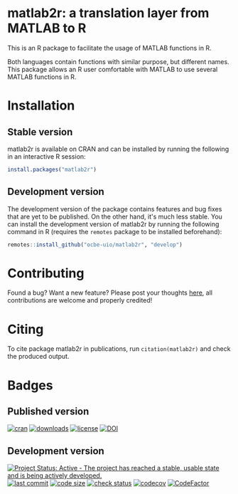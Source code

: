 # matlab2r: a translation layer from MATLAB to R

This is an R package to facilitate the usage of MATLAB functions in R.

Both languages contain functions with similar purpose, but different names.
This package allows an R user comfortable with MATLAB to use several MATLAB
functions in R.

# Installation

## Stable version

matlab2r is available on CRAN and can be installed by running the following in an interactive R session:

```R
install.packages("matlab2r")
```

## Development version

The development version of the package contains features and bug fixes that are yet to be published. On the other hand, it's much less stable. You can install the development version of matlab2r by running the following command in R (requires the `remotes` package to be installed beforehand):

```R
remotes::install_github("ocbe-uio/matlab2r", "develop")
```

# Contributing

Found a bug? Want a new feature? Please post your thoughts [here](https://github.com/ocbe-uio/matlab2r/issues/new), all contributions are welcome and properly credited!

# Citing

To cite package matlab2r in publications, run `citation(matlab2r)` and check the produced output.

# Badges

## Published version

[![cran](https://www.r-pkg.org/badges/version/matlab2r)](https://cran.r-project.org/package=matlab2r)
[![downloads](http://cranlogs.r-pkg.org/badges/grand-total/matlab2r)](https://cran.r-project.org/package=matlab2r)
[![license](https://img.shields.io/badge/license-GPL--3-blue.svg)](https://cran.r-project.org/web/licenses/GPL-3)
[![DOI](https://zenodo.org/badge/452648821.svg)](https://zenodo.org/badge/latestdoi/452648821)


## Development version

[![Project Status: Active - The project has reached a stable, usable state and is being actively developed.](https://www.repostatus.org/badges/latest/active.svg)](https://www.repostatus.org/#active)[![last commit](https://img.shields.io/github/last-commit/ocbe-uio/matlab2r.svg)](https://github.com/ocbe-uio/matlab2r/commits/develop)
[![code size](https://img.shields.io/github/languages/code-size/ocbe-uio/matlab2r.svg)](https://github.com/ocbe-uio/matlab2r)
[![check status](https://github.com/ocbe-uio/matlab2r/workflows/R-CMD-check/badge.svg)](https://github.com/ocbe-uio/matlab2r/actions)
[![codecov](https://codecov.io/gh/ocbe-uio/matlab2r/branch/develop/graph/badge.svg?token=78YFRZKJO6)](https://codecov.io/gh/ocbe-uio/matlab2r)
[![CodeFactor](https://www.codefactor.io/repository/github/ocbe-uio/matlab2r/badge/develop)](https://www.codefactor.io/repository/github/ocbe-uio/matlab2r/overview/develop)
